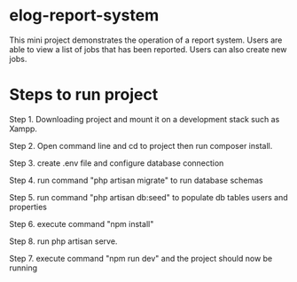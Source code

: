 # elog-report-system

This mini project demonstrates the operation of a report system. Users are able to view a list of jobs that has been reported. Users can also create new jobs.

# Steps to run project

Step 1. Downloading project and mount it on a development stack such as Xampp.

Step 2. Open command line and cd to project then run composer install.

Step 3. create .env file and configure database connection

Step 4. run command "php artisan migrate" to run database schemas

Step 5. run command "php artisan db:seed" to populate db tables users and properties

Step 6. execute command "npm install"

Step 8. run php artisan serve.

Step 7. execute command "npm run dev" and the project should now be running
